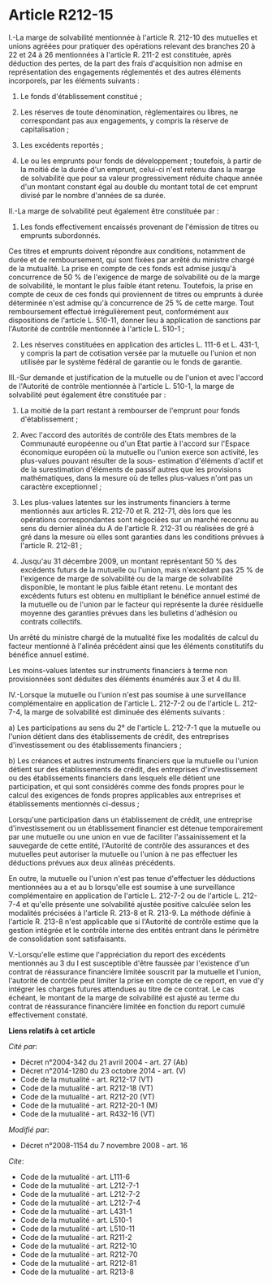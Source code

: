 # Article R212-15

I.-La marge de solvabilité mentionnée à l'article R. 212-10 des mutuelles et unions agréées pour pratiquer des opérations
relevant des branches 20 à 22 et 24 à 26 mentionnées à l'article R. 211-2 est constituée, après déduction des pertes, de la
part des frais d'acquisition non admise en représentation des engagements réglementés et des autres éléments incorporels, par
les éléments suivants : 

1. Le fonds d'établissement constitué ; 

2. Les réserves de toute dénomination, réglementaires ou libres, ne correspondant pas aux engagements, y compris la réserve
de capitalisation ; 

3. Les excédents reportés ; 

4. Le ou les emprunts pour fonds de développement ; toutefois, à partir de la moitié de la durée d'un emprunt, celui-ci n'est
retenu dans la marge de solvabilité que pour sa valeur progressivement réduite chaque année d'un montant constant égal au
double du montant total de cet emprunt divisé par le nombre d'années de sa durée. 

II.-La marge de solvabilité peut également être constituée par : 

1. Les fonds effectivement encaissés provenant de l'émission de titres ou emprunts subordonnés. 

Ces titres et emprunts doivent répondre aux conditions, notamment de durée et de remboursement, qui sont fixées par arrêté du
ministre chargé de la mutualité. La prise en compte de ces fonds est admise jusqu'à concurrence de 50 % de l'exigence de
marge de solvabilité ou de la marge de solvabilité, le montant le plus faible étant retenu. Toutefois, la prise en compte de
ceux de ces fonds qui proviennent de titres ou emprunts à durée déterminée n'est admise qu'à concurrence de 25 % de cette
marge. Tout remboursement effectué irrégulièrement peut, conformément aux dispositions de l'article L. 510-11, donner lieu à
application de sanctions par l'Autorité de contrôle mentionnée à l'article L. 510-1 ; 

2. Les réserves constituées en application des articles L. 111-6 et L. 431-1, y compris la part de cotisation versée par la
mutuelle ou l'union et non utilisée par le système fédéral de garantie ou le fonds de garantie. 

III.-Sur demande et justification de la mutuelle ou de l'union et avec l'accord de l'Autorité de contrôle mentionnée à
l'article L. 510-1, la marge de solvabilité peut également être constituée par : 

1. La moitié de la part restant à rembourser de l'emprunt pour fonds d'établissement ; 

2. Avec l'accord des autorités de contrôle des Etats membres de la Communauté européenne ou d'un Etat partie à l'accord sur
l'Espace économique européen où la mutuelle ou l'union exerce son activité, les plus-values pouvant résulter de la sous-
estimation d'éléments d'actif et de la surestimation d'éléments de passif autres que les provisions mathématiques, dans la
mesure où de telles plus-values n'ont pas un caractère exceptionnel ; 

3. Les plus-values latentes sur les instruments financiers à terme mentionnés aux articles R. 212-70 et R. 212-71, dès lors
que les opérations correspondantes sont négociées sur un marché reconnu au sens du dernier alinéa du A de l'article R. 212-31
ou réalisées de gré à gré dans la mesure où elles sont garanties dans les conditions prévues à l'article R. 212-81 ; 

4. Jusqu'au 31 décembre 2009, un montant représentant 50 % des excédents futurs de la mutuelle ou l'union, mais n'excédant
pas 25 % de l'exigence de marge de solvabilité ou de la marge de solvabilité disponible, le montant le plus faible étant
retenu. Le montant des excédents futurs est obtenu en multipliant le bénéfice annuel estimé de la mutuelle ou de l'union par
le facteur qui représente la durée résiduelle moyenne des garanties prévues dans les bulletins d'adhésion ou contrats
collectifs. 

Un arrêté du ministre chargé de la mutualité fixe les modalités de calcul du facteur mentionné à l'alinéa précédent ainsi que
les éléments constitutifs du bénéfice annuel estimé. 

Les moins-values latentes sur instruments financiers à terme non provisionnées sont déduites des éléments énumérés aux 3 et 4
du III. 

IV.-Lorsque la mutuelle ou l'union n'est pas soumise à une surveillance complémentaire en application de l'article L. 212-7-2
ou de l'article L. 212-7-4, la marge de solvabilité est diminuée des éléments suivants : 

a) Les participations au sens du 2° de l'article L. 212-7-1 que la mutuelle ou l'union détient dans des établissements de
crédit, des entreprises d'investissement ou des établissements financiers ; 

b) Les créances et autres instruments financiers que la mutuelle ou l'union détient sur des établissements de crédit, des
entreprises d'investissement ou des établissements financiers dans lesquels elle détient une participation, et qui sont
considérés comme des fonds propres pour le calcul des exigences de fonds propres applicables aux entreprises et
établissements mentionnés ci-dessus ; 

Lorsqu'une participation dans un établissement de crédit, une entreprise d'investissement ou un établissement financier est
détenue temporairement par une mutuelle ou une union en vue de faciliter l'assainissement et la sauvegarde de cette entité,
l'Autorité de contrôle des assurances et des mutuelles peut autoriser la mutuelle ou l'union à ne pas effectuer les
déductions prévues aux deux alinéas précédents. 

En outre, la mutuelle ou l'union n'est pas tenue d'effectuer les déductions mentionnées au a et au b lorsqu'elle est soumise
à une surveillance complémentaire en application de l'article L. 212-7-2 ou de l'article L. 212-7-4 et qu'elle présente une
solvabilité ajustée positive calculée selon les modalités précisées à l'article R. 213-8 et R. 213-9. La méthode définie à
l'article R. 213-8 n'est applicable que si l'Autorité de contrôle estime que la gestion intégrée et le contrôle interne des
entités entrant dans le périmètre de consolidation sont satisfaisants.

V.-Lorsqu'elle estime que l'appréciation du report des excédents mentionnés au 3 du I est susceptible d'être faussée par
l'existence d'un contrat de réassurance financière limitée souscrit par la mutuelle et l'union, l'autorité de contrôle peut
limiter la prise en compte de ce report, en vue d'y intégrer les charges futures attendues au titre de ce contrat. Le cas
échéant, le montant de la marge de solvabilité est ajusté au terme du contrat de réassurance financière limitée en fonction
du report cumulé effectivement constaté.

**Liens relatifs à cet article**

_Cité par_:

  - Décret n°2004-342 du 21 avril 2004 - art. 27 (Ab)
  - Décret n°2014-1280 du 23 octobre 2014 - art. (V)
  - Code de la mutualité - art. R212-17 (VT)
  - Code de la mutualité - art. R212-18 (VT)
  - Code de la mutualité - art. R212-20 (VT)
  - Code de la mutualité - art. R212-20-1 (M)
  - Code de la mutualité - art. R432-16 (VT)

_Modifié par_:

  - Décret n°2008-1154 du 7 novembre 2008 - art. 16

_Cite_:

  - Code de la mutualité - art. L111-6
  - Code de la mutualité - art. L212-7-1
  - Code de la mutualité - art. L212-7-2
  - Code de la mutualité - art. L212-7-4
  - Code de la mutualité - art. L431-1
  - Code de la mutualité - art. L510-1
  - Code de la mutualité - art. L510-11
  - Code de la mutualité - art. R211-2
  - Code de la mutualité - art. R212-10
  - Code de la mutualité - art. R212-70
  - Code de la mutualité - art. R212-81
  - Code de la mutualité - art. R213-8
